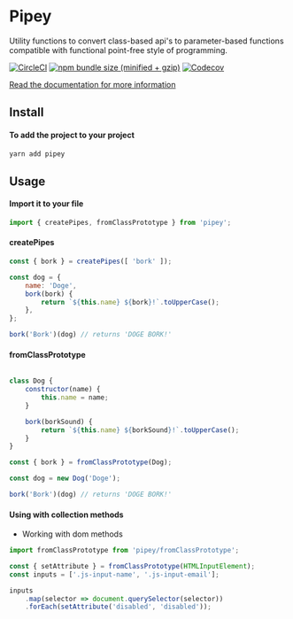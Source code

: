 
# Pipey
Utility functions to convert class-based api's to parameter-based functions compatible with functional point-free style of programming.

[![CircleCI](https://img.shields.io/circleci/project/github/phenax/pipey/master.svg?style=for-the-badge)](https://circleci.com/gh/phenax/pipey)
[![npm bundle size (minified + gzip)](https://img.shields.io/bundlephobia/minzip/pipey.svg?style=for-the-badge)](https://www.npmjs.com/package/pipey)
[![Codecov](https://img.shields.io/codecov/c/github/phenax/pipey.svg?style=for-the-badge)](https://codecov.io/gh/phenax/pipey)


[Read the documentation for more information](https://github.com/phenax/pipey/tree/master/docs)

## Install

#### To add the project to your project
```bash
yarn add pipey
```

## Usage

#### Import it to your file
```js
import { createPipes, fromClassPrototype } from 'pipey';
```

#### createPipes

```js
const { bork } = createPipes([ 'bork' ]);

const dog = {
    name: 'Doge',
    bork(bork) {
        return `${this.name} ${bork}!`.toUpperCase();
    },
};

bork('Bork')(dog) // returns 'DOGE BORK!'
```

#### fromClassPrototype

```js

class Dog {
    constructor(name) {
        this.name = name;
    }

    bork(borkSound) {
        return `${this.name} ${borkSound}!`.toUpperCase();
    }
}

const { bork } = fromClassPrototype(Dog);

const dog = new Dog('Doge');

bork('Bork')(dog) // returns 'DOGE BORK!'
```

#### Using with collection methods

* Working with dom methods
```js
import fromClassPrototype from 'pipey/fromClassPrototype';

const { setAttribute } = fromClassPrototype(HTMLInputElement);
const inputs = ['.js-input-name', '.js-input-email'];

inputs
    .map(selector => document.querySelector(selector))
    .forEach(setAttribute('disabled', 'disabled'));
```
